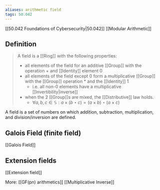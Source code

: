 ```yaml
---
aliases: arithmetic field
tags: 50.042
---
```

[[50.042 Foundations of Cybersecurity|50.042]]
[[Modular Arithmetic]]

## Definition
> A field is a [[Ring]] with the following properties:
> - all elements of the field for an additive [[Group]] with the operation $+$ and [[Identity]] element $0$
> - all elements of the field except $0$ form a multiplicative [[Group]] with the [[Group]] operation $*$ and the [[Identity]] 1
> 	- i.e. all non-0 elements have a multiplicative [[Invertibility|inverse]]
> - when the 2 [[Group]]s are mixed,  the [[Distributive]] law holds.
> 	- $\forall a, b, c \in \mathbb{S} : a \times (b\star c) = (a \times b) \star (a\times c)$

A field is a set of numbers on which addition, subtraction, multiplication, and division/inversion are defined.

## Galois Field (finite field)
[[Galois Field]]

## Extension fields
[[Extension field]]

More:
[[GF(pn) arithmetics]]
[[Multiplicative Inverse]]